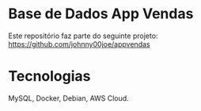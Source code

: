 # Base de Dados App Vendas

Este repositório faz parte do seguinte projeto: https://github.com/johnny00joe/appvendas

# Tecnologias

MySQL, Docker, Debian, AWS Cloud.
